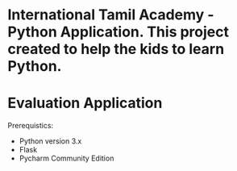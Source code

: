 # International Tamil Academy - Python Application. This project created to help the kids to learn Python.

Evaluation Application 
======================

Prerequistics:

- Python version 3.x 
- Flask 
- Pycharm Community Edition
